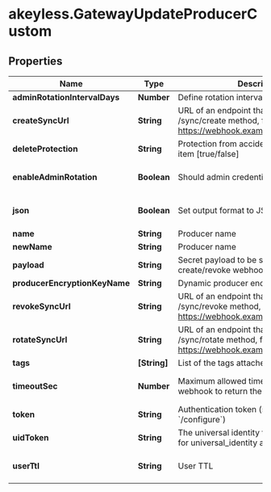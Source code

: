 # akeyless.GatewayUpdateProducerCustom

## Properties

Name | Type | Description | Notes
------------ | ------------- | ------------- | -------------
**adminRotationIntervalDays** | **Number** | Define rotation interval in days | [optional] 
**createSyncUrl** | **String** | URL of an endpoint that implements /sync/create method, for example https://webhook.example.com/sync/create | 
**deleteProtection** | **String** | Protection from accidental deletion of this item [true/false] | [optional] 
**enableAdminRotation** | **Boolean** | Should admin credentials be rotated | [optional] [default to false]
**json** | **Boolean** | Set output format to JSON | [optional] [default to false]
**name** | **String** | Producer name | 
**newName** | **String** | Producer name | [optional] 
**payload** | **String** | Secret payload to be sent with each create/revoke webhook request | [optional] 
**producerEncryptionKeyName** | **String** | Dynamic producer encryption key | [optional] 
**revokeSyncUrl** | **String** | URL of an endpoint that implements /sync/revoke method, for example https://webhook.example.com/sync/revoke | 
**rotateSyncUrl** | **String** | URL of an endpoint that implements /sync/rotate method, for example https://webhook.example.com/sync/rotate | [optional] 
**tags** | **[String]** | List of the tags attached to this secret | [optional] 
**timeoutSec** | **Number** | Maximum allowed time in seconds for the webhook to return the results | [optional] [default to 60]
**token** | **String** | Authentication token (see &#x60;/auth&#x60; and &#x60;/configure&#x60;) | [optional] 
**uidToken** | **String** | The universal identity token, Required only for universal_identity authentication | [optional] 
**userTtl** | **String** | User TTL | [optional] [default to &#39;60m&#39;]


